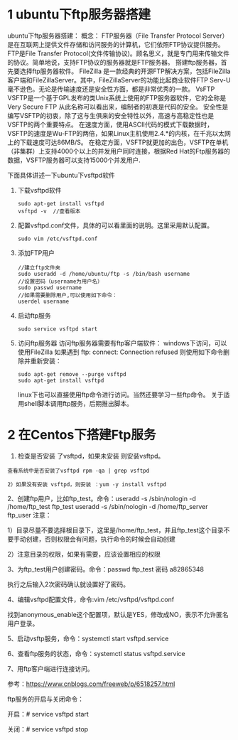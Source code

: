 # 1 ubuntu下ftp服务器搭建
ubuntu下ftp服务器搭建：
概念：
    FTP服务器（File Transfer Protocol Server）是在互联网上提供文件存储和访问服务的计算机，它们依照FTP协议提供服务。
    FTP是File Transfer Protocol(文件传输协议)。顾名思义，就是专门用来传输文件的协议。简单地说，支持FTP协议的服务器就是FTP服务器。
搭建ftp服务器，首先要选择ftp服务器软件。
FileZilla
是一款经典的开源FTP解决方案，包括FileZilla客户端和FileZillaServer。其中，FileZillaServer的功能比起商业软件FTP Serv-U毫不逊色。无论是传输速度还是安全性方面，都是非常优秀的一款。
VsFTP
VSFTP是一个基于GPL发布的类Unix系统上使用的FTP服务器软件，它的全称是Very Secure FTP 从此名称可以看出来，编制者的初衷是代码的安全。
安全性是编写VSFTP的初衷，除了这与生俱来的安全特性以外，高速与高稳定性也是VSFTP的两个重要特点。
在速度方面，使用ASCII代码的模式下载数据时，VSFTP的速度是Wu-FTP的两倍，如果Linux主机使用2.4.*的内核，在千兆以太网上的下载速度可达86MB/S。
在稳定方面，VSFTP就更加的出色，VSFTP在单机（非集群）上支持4000个以上的并发用户同时连接，根据Red Hat的Ftp服务器的数据，VSFTP服务器可以支持15000个并发用户.

下面具体讲述一下ubuntu下vsftpd软件
1. 下载vsftpd软件
	```
	sudo apt-get install vsftpd
	vsftpd -v  //查看版本
	```
2. 配置vsftpd.conf文件，具体的可以看里面的说明。这里采用默认配置。
	```
	sudo vim /etc/vsftpd.conf
	```
3. 添加FTP用户
	```
	//建立ftp文件夹
	sudo useradd -d /home/ubuntu/ftp -s /bin/bash username
	//设置密码（username为用户名）
	sudo passwd username
	//如果需要删除用户,可以使用如下命令：
	userdel username
	```
4. 启动ftp服务
	```
	sudo service vsftpd start
	```
5. 访问ftp服务器
访问ftp服务器需要有ftp客户端软件：
windows下访问，可以使用FileZilla
如果遇到
ftp: connect: Connection refused
则使用如下命令删除并重新安装：
	```
	sudo apt-get remove --purge vsftpd
	sudo apt-get install vsftpd
	```
	linux下也可以直接使用ftp命令进行访问。当然还要学习一些ftp命令。
	关于适用shell脚本调用ftp服务，后期推出脚本。

# 2 在Centos下搭建Ftp服务

1. 检查是否安装 了vsftpd，如果未安装 则安装vsftpd。
```
查看系统中是否安装了vsftpd rpm -qa | grep vsftpd

2）如果没有安装 vsftpd，则安装 ：yum -y install vsftpd
```
2、创建ftp用户，比如ftp_test。命令：useradd -s /sbin/nologin -d /home/ftp_test ftp_test
useradd -s /sbin/nologin -d /home/ftp_server ftp_user
注意：

1）目录尽量不要选择根目录下，这里是/home/ftp_test，并且ftp_test这个目录不要手动创建，否则权限会有问题，执行命令的时候会自动创建

2）注意目录的权限，如果有需要，应该设置相应的权限

3、为ftp_test用户创建密码。命令：passwd ftp_test
密码 a82865348

执行之后输入2次密码确认就设置好了密码。

4、编辑vsftpd配置文件，命令:vim /etc/vsftpd/vsftpd.conf

找到anonymous_enable这个配置项，默认是YES，修改成NO，表示不允许匿名用户登录。

5、启动vsftp服务，命令：systemctl start vsftpd.service

6、查看ftp服务的状态，命令：systemctl status vsftpd.service

7、用ftp客户端进行连接访问。

 

参考：https://www.cnblogs.com/freeweb/p/6518257.html

ftp服务的开启与关闭命令：

开启：# service vsftpd start

关闭：# service vsftpd stop

<!--stackedit_data:
eyJoaXN0b3J5IjpbLTIwNDkzNDQ5MDhdfQ==
-->
